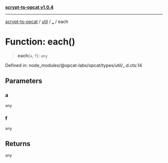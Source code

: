 [**scrypt-ts-opcat v1.0.4**](../../../../README.md)

***

[scrypt-ts-opcat](../../../../README.md) / [util](../../README.md) / [\_](../README.md) / each

# Function: each()

> **each**(`a`, `f`): `any`

Defined in: node\_modules/@opcat-labs/opcat/types/util/\_.d.cts:14

## Parameters

### a

`any`

### f

`any`

## Returns

`any`
